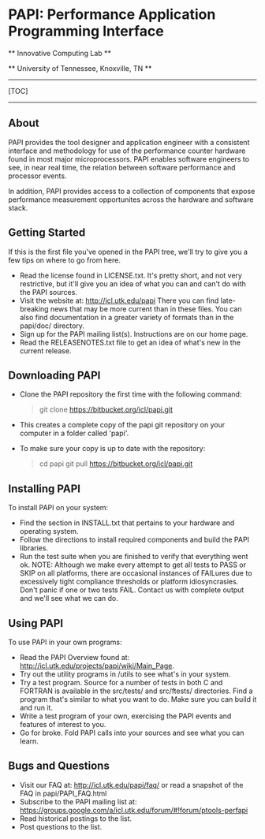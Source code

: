 PAPI: Performance Application Programming Interface
===================================================

** Innovative Computing Lab **

** University of Tennessee, Knoxville, TN **

***
[TOC]
***

About
-----

PAPI provides the tool designer and application engineer with a
consistent interface and methodology for use of the performance
counter hardware found in most major microprocessors. PAPI enables
software engineers to see, in near real time, the relation between
software performance and processor events.

In addition, PAPI provides access to a collection of components that
expose performance measurement opportunites across the hardware and
software stack.


Getting Started
---------------

If this is the first file you've opened in the PAPI tree, we'll try to give you
a few tips on where to go from here.

* Read the license found in LICENSE.txt. It's pretty short, and not very 
  restrictive, but it'll give you an idea of what you can and can't do with the
  PAPI sources.
* Visit the website at: <http://icl.utk.edu/papi>
  There you can find late-breaking news that may be more current than in these
  files. You can also find documentation in a greater variety of formats than
  in the papi/doc/ directory.
* Sign up for the PAPI mailing list(s). Instructions are on our home page.
* Read the RELEASENOTES.txt file to get an idea of what's new in the current release.


Downloading PAPI
----------------

* Clone the PAPI repository the first time with the following command:
   > git clone https://bitbucket.org/icl/papi.git

* This creates a complete copy of the papi git repository on your computer 
  in a folder called 'papi'.

* To make sure your copy is up to date with the repository:
   > cd papi
   > git pull  https://bitbucket.org/icl/papi.git


Installing PAPI
---------------

To install PAPI on your system:

* Find the section in INSTALL.txt that pertains to your hardware and operating
  system.
* Follow the directions to install required components and build the PAPI
  libraries.
* Run the test suite when you are finished to verify that everything went ok.
  NOTE: Although we make every attempt to get all tests to PASS or SKIP on all
  platforms, there are occasional instances of FAILures due to excessively 
  tight compliance thresholds or platform idiosyncrasies. Don't panic if one
  or two tests FAIL. Contact us with complete output and we'll see what we can do.


Using PAPI
----------

To use PAPI in your own programs:

* Read the PAPI Overview found at:
	http://icl.utk.edu/projects/papi/wiki/Main_Page.
* Try out the utility programs in /utils to see what's in your system.
* Try a test program. Source for a number of tests in both C and FORTRAN is
  available in the src/tests/ and src/ftests/ directories. Find a program
  that's similar to what you want to do. Make sure you can build it and run it.
* Write a test program of your own, exercising the PAPI events and features of
  interest to you.
* Go for broke. Fold PAPI calls into your sources and see what you can learn.


Bugs and Questions
------------------

* Visit our FAQ at: <http://icl.utk.edu/papi/faq/>
  or read a snapshot of the FAQ in papi/PAPI_FAQ.html
* Subscribe to the PAPI mailing list at:
  <https://groups.google.com/a/icl.utk.edu/forum/#!forum/ptools-perfapi>
* Read historical postings to the list.
* Post questions to the list.
